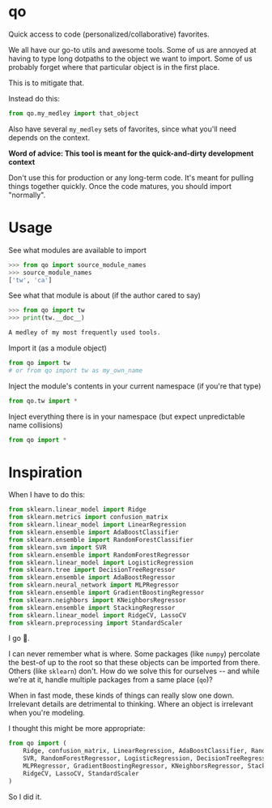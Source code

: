 
# qo

Quick access to code (personalized/collaborative) favorites.

We all have our go-to utils and awesome tools. 
Some of us are annoyed at having to type long dotpaths to the object we want to import.
Some of us probably forget where that particular object is in the first place.

This is to mitigate that. 

Instead do this:

```python
from qo.my_medley import that_object
```

Also have several `my_medley` sets of favorites, since what you'll need depends on the context.

**Word of advice: This tool is meant for the quick-and-dirty development context**

Don't use this for production or any long-term code. It's meant for pulling things together quickly. Once the code matures, you should import "normally".


# Usage

See what modules are available to import

```python
>>> from qo import source_module_names
>>> source_module_names
['tw', 'ca']
```

See what that module is about (if the author cared to say)

```python
>>> from qo import tw
>>> print(tw.__doc__)

A medley of my most frequently used tools.
```

Import it (as a module object)
```python
from qo import tw
# or from qo import tw as my_own_name
```

Inject the module's contents in your current namespace (if you're that type)

```python
from qo.tw import *
```

Inject everything there is in your namespace (but expect unpredictable name collisions)
```python
from qo import *
```



# Inspiration

When I have to do this:

```python
from sklearn.linear_model import Ridge
from sklearn.metrics import confusion_matrix
from sklearn.linear_model import LinearRegression
from sklearn.ensemble import AdaBoostClassifier
from sklearn.ensemble import RandomForestClassifier
from sklearn.svm import SVR
from sklearn.ensemble import RandomForestRegressor
from sklearn.linear_model import LogisticRegression
from sklearn.tree import DecisionTreeRegressor
from sklearn.ensemble import AdaBoostRegressor
from sklearn.neural_network import MLPRegressor
from sklearn.ensemble import GradientBoostingRegressor
from sklearn.neighbors import KNeighborsRegressor
from sklearn.ensemble import StackingRegressor
from sklearn.linear_model import RidgeCV, LassoCV
from sklearn.preprocessing import StandardScaler
```

I go 🤮.

I can never remember what is where. 
Some packages (like `numpy`) percolate the best-of up to the root so that 
these objects can be imported from there. Others (like `sklearn`) don't. 
How do we solve this for ourselves -- and while we're at it, 
handle multiple packages from a same place (`qo`)?

When in fast mode, these kinds of things can really slow one down.
Irrelevant details are detrimental to thinking. 
Where an object is irrelevant when you're modeling. 

I thought this might be more appropriate:

```python
from qo import (
    Ridge, confusion_matrix, LinearRegression, AdaBoostClassifier, RandomForestClassifier,
    SVR, RandomForestRegressor, LogisticRegression, DecisionTreeRegressor, AdaBoostRegressor,
    MLPRegressor, GradientBoostingRegressor, KNeighborsRegressor, StackingRegressor,
    RidgeCV, LassoCV, StandardScaler
)
```

So I did it.


